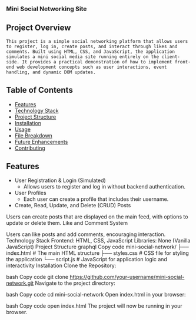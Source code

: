 ### Mini Social Networking Site

## Project Overview
    This project is a simple social networking platform that allows users to register, log in, create posts, and interact through likes and comments. Built using HTML, CSS, and JavaScript, the application simulates a mini social media site running entirely on the client-side. It provides a practical demonstration of how to implement front-end web development concepts such as user interactions, event handling, and dynamic DOM updates.

## Table of Contents
- [Features](#Features)
- [Technology Stack](#TechnologyStack)
- [Project Structure](#ProjectStructure)
- [Installation](#Installation)
- [Usage](#Usage)
- [File Breakdown](#FileBreakdown)
- [Future Enhancements](#FutureEnhancements)
- [Contributing](#Contributing)

## Features
- User Registration & Login (Simulated)
    - Allows users to register and log in without backend authentication.
- User Profiles
    - Each user can create a profile that includes their username.
- Create, Read, Update, and Delete (CRUD) Posts

Users can create posts that are displayed on the main feed, with options to update or delete them.
Like and Comment System

Users can like posts and add comments, encouraging interaction.
Technology Stack
Frontend: HTML, CSS, JavaScript
Libraries: None (Vanilla JavaScript)
Project Structure
graphql
Copy code
mini-social-network/
├── index.html         # The main HTML structure
├── styles.css         # CSS file for styling the application
└── script.js          # JavaScript for application logic and interactivity
Installation
Clone the Repository:

bash
Copy code
git clone https://github.com/your-username/mini-social-network.git
Navigate to the project directory:

bash
Copy code
cd mini-social-network
Open index.html in your browser:

bash
Copy code
open index.html
The project will now be running in your browser.